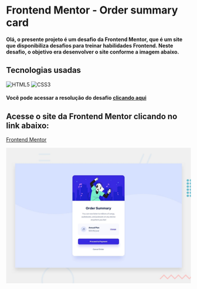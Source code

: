 # Frontend Mentor - Order summary card





#### Olá, o presente projeto é um desafio da Frontend Mentor, que é um site que disponibiliza desafios para treinar habilidades Frontend. Neste desafio, o objetivo era desenvolver o site conforme a imagem abaixo.

## Tecnologias usadas
![HTML5](https://img.shields.io/badge/html5-%23E34F26.svg?style=for-the-badge&logo=html5&logoColor=white)
![CSS3](https://img.shields.io/badge/css3-%231572B6.svg?style=for-the-badge&logo=css3&logoColor=white)


####  Você pode acessar a resolução do desafio [clicando aqui]( https://franciscojunior12.github.io/order-summary-component-main/)

## Acesse o site da Frontend Mentor clicando no link abaixo:
[Frontend Mentor](https://www.frontendmentor.io?ref=challenge)


![Design preview for the Order summary card coding challenge](./design/desktop-preview.jpg)
